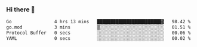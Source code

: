 ### Hi there 👋

<!--
**yeya24/yeya24** is a ✨ _special_ ✨ repository because its `README.md` (this file) appears on your GitHub profile.

Here are some ideas to get you started:

- 🔭 I’m currently working on ...
- 🌱 I’m currently learning ...
- 👯 I’m looking to collaborate on ...
- 🤔 I’m looking for help with ...
- 💬 Ask me about ...
- 📫 How to reach me: ...
- 😄 Pronouns: ...
- ⚡ Fun fact: ...
-->

<!--START_SECTION:waka-->

```txt
Go                4 hrs 13 mins   ████████████████████████▓   98.42 %
go.mod            3 mins          ▒░░░░░░░░░░░░░░░░░░░░░░░░   01.51 %
Protocol Buffer   0 secs          ░░░░░░░░░░░░░░░░░░░░░░░░░   00.06 %
YAML              0 secs          ░░░░░░░░░░░░░░░░░░░░░░░░░   00.02 %
```

<!--END_SECTION:waka-->
